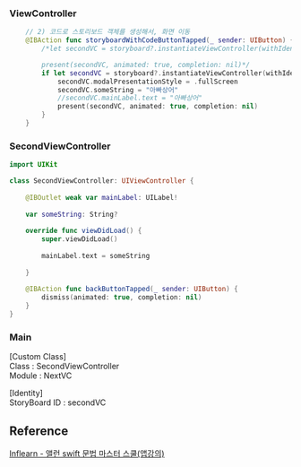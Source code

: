 ### ViewController
```swift
    // 2) 코드로 스토리보드 객체를 생성해서, 화면 이동
    @IBAction func storyboardWithCodeButtonTapped(_ sender: UIButton) {
        /*let secondVC = storyboard?.instantiateViewController(withIdentifier: "secondVC") as! SecondViewController

        present(secondVC, animated: true, completion: nil)*/
        if let secondVC = storyboard?.instantiateViewController(withIdentifier: "secondVC") as? SecondViewController{
            secondVC.modalPresentationStyle = .fullScreen
            secondVC.someString = "아빠상어"
            //secondVC.mainLabel.text = "아빠상어"
            present(secondVC, animated: true, completion: nil)
        }
    }
```
### SecondViewController
```swift
import UIKit

class SecondViewController: UIViewController {
    
    @IBOutlet weak var mainLabel: UILabel!
    
    var someString: String?
    
    override func viewDidLoad() {
        super.viewDidLoad()
        
        mainLabel.text = someString
        
    }
    
    @IBAction func backButtonTapped(_ sender: UIButton) {
        dismiss(animated: true, completion: nil)
    }
}
```
### Main
[Custom Class]  
Class : SecondViewController  
Module : NextVC  

[Identity]  
StoryBoard ID : secondVC

## Reference 
[Inflearn - 앨런 swift 문법 마스터 스쿨(앱강의)](https://www.inflearn.com/course/%EC%8A%A4%EC%9C%84%ED%94%84%ED%8A%B8-%EB%AC%B8%EB%B2%95-%EB%A7%88%EC%8A%A4%ED%84%B0-%EC%8A%A4%EC%BF%A8-%EC%95%B1%EB%A7%8C%EB%93%A4%EA%B8%B0)
